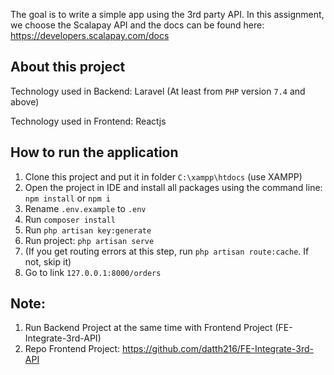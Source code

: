 The goal is to write a simple app using the 3rd party API. In this assignment, we choose the Scalapay API and the docs can be found here: https://developers.scalapay.com/docs

## About this project

Technology used in Backend: Laravel (At least from `PHP` version `7.4` and above)

Technology used in Frontend: Reactjs

## How to run the application

1. Clone this project and put it in folder `C:\xampp\htdocs` (use XAMPP)
2. Open the project in IDE and install all packages using the command line: `npm install` or `npm i`
3. Rename `.env.example` to `.env`
4. Run `composer install`
5. Run `php artisan key:generate`
7. Run project: `php artisan serve`
6. (If you get routing errors at this step, run `php artisan route:cache`. If not, skip it)
8. Go to link `127.0.0.1:8000/orders`

## Note: 
1. Run Backend Project at the same time with Frontend Project (FE-Integrate-3rd-API)
2. Repo Frontend Project: https://github.com/datth216/FE-Integrate-3rd-API

